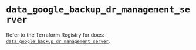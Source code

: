 # `data_google_backup_dr_management_server`

Refer to the Terraform Registry for docs: [`data_google_backup_dr_management_server`](https://registry.terraform.io/providers/hashicorp/google-beta/6.49.2/docs/data-sources/google_backup_dr_management_server).

